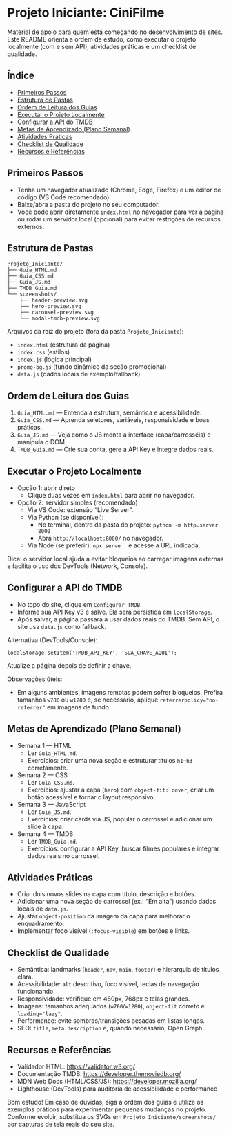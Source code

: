 # Projeto Iniciante: CiniFilme

Material de apoio para quem está começando no desenvolvimento de sites. Este README orienta a ordem de estudo, como executar o projeto localmente (com e sem API), atividades práticas e um checklist de qualidade.

## Índice
- [Primeiros Passos](#primeiros-passos)
- [Estrutura de Pastas](#estrutura-de-pastas)
- [Ordem de Leitura dos Guias](#ordem-de-leitura-dos-guias)
- [Executar o Projeto Localmente](#executar-o-projeto-localmente)
- [Configurar a API do TMDB](#configurar-a-api-do-tmdb)
- [Metas de Aprendizado (Plano Semanal)](#metas-de-aprendizado-plano-semanal)
- [Atividades Práticas](#atividades-práticas)
- [Checklist de Qualidade](#checklist-de-qualidade)
- [Recursos e Referências](#recursos-e-referências)

## Primeiros Passos
- Tenha um navegador atualizado (Chrome, Edge, Firefox) e um editor de código (VS Code recomendado).
- Baixe/abra a pasta do projeto no seu computador.
- Você pode abrir diretamente `index.html` no navegador para ver a página ou rodar um servidor local (opcional) para evitar restrições de recursos externos.

## Estrutura de Pastas
```
Projeto_Iniciante/
├── Guia_HTML.md
├── Guia_CSS.md
├── Guia_JS.md
├── TMDB_Guia.md
└── screenshots/
    ├── header-preview.svg
    ├── hero-preview.svg
    ├── carousel-preview.svg
    └── modal-tmdb-preview.svg
```
Arquivos da raiz do projeto (fora da pasta `Projeto_Iniciante`):
- `index.html` (estrutura da página)
- `index.css` (estilos)
- `index.js` (lógica principal)
- `promo-bg.js` (fundo dinâmico da seção promocional)
- `data.js` (dados locais de exemplo/fallback)

## Ordem de Leitura dos Guias
1. `Guia_HTML.md` — Entenda a estrutura, semântica e acessibilidade.
2. `Guia_CSS.md` — Aprenda seletores, variáveis, responsividade e boas práticas.
3. `Guia_JS.md` — Veja como o JS monta a interface (capa/carrosséis) e manipula o DOM.
4. `TMDB_Guia.md` — Crie sua conta, gere a API Key e integre dados reais.

## Executar o Projeto Localmente
- Opção 1: abrir direto
  - Clique duas vezes em `index.html` para abrir no navegador.
- Opção 2: servidor simples (recomendado)
  - Via VS Code: extensão “Live Server”.
  - Via Python (se disponível):
    - No terminal, dentro da pasta do projeto: `python -m http.server 8000`
    - Abra `http://localhost:8000/` no navegador.
  - Via Node (se preferir): `npx serve .` e acesse a URL indicada.

Dica: o servidor local ajuda a evitar bloqueios ao carregar imagens externas e facilita o uso dos DevTools (Network, Console).

## Configurar a API do TMDB
- No topo do site, clique em `Configurar TMDB`.
- Informe sua API Key v3 e salve. Ela será persistida em `localStorage`.
- Após salvar, a página passará a usar dados reais do TMDB. Sem API, o site usa `data.js` como fallback.

Alternativa (DevTools/Console):
```
localStorage.setItem('TMDB_API_KEY', 'SUA_CHAVE_AQUI');
```
Atualize a página depois de definir a chave.

Observações úteis:
- Em alguns ambientes, imagens remotas podem sofrer bloqueios. Prefira tamanhos `w780` ou `w1280` e, se necessário, aplique `referrerpolicy="no-referrer"` em imagens de fundo.

## Metas de Aprendizado (Plano Semanal)
- Semana 1 — HTML
  - Ler `Guia_HTML.md`.
  - Exercícios: criar uma nova seção e estruturar títulos `h1`–`h3` corretamente.
- Semana 2 — CSS
  - Ler `Guia_CSS.md`.
  - Exercícios: ajustar a capa (`hero`) com `object-fit: cover`, criar um botão acessível e tornar o layout responsivo.
- Semana 3 — JavaScript
  - Ler `Guia_JS.md`.
  - Exercícios: criar cards via JS, popular o carrossel e adicionar um slide à capa.
- Semana 4 — TMDB
  - Ler `TMDB_Guia.md`.
  - Exercícios: configurar a API Key, buscar filmes populares e integrar dados reais no carrossel.

## Atividades Práticas
- Criar dois novos slides na capa com título, descrição e botões.
- Adicionar uma nova seção de carrossel (ex.: “Em alta”) usando dados locais de `data.js`.
- Ajustar `object-position` da imagem da capa para melhorar o enquadramento.
- Implementar foco visível (`:focus-visible`) em botões e links.

## Checklist de Qualidade
- Semântica: landmarks (`header`, `nav`, `main`, `footer`) e hierarquia de títulos clara.
- Acessibilidade: `alt` descritivo, foco visível, teclas de navegação funcionando.
- Responsividade: verifique em 480px, 768px e telas grandes.
- Imagens: tamanhos adequados (`w780`/`w1280`), `object-fit` correto e `loading="lazy"`.
- Performance: evite sombras/transições pesadas em listas longas.
- SEO: `title`, `meta description` e, quando necessário, Open Graph.

## Recursos e Referências
- Validador HTML: https://validator.w3.org/
- Documentação TMDB: https://developer.themoviedb.org/
- MDN Web Docs (HTML/CSS/JS): https://developer.mozilla.org/
- Lighthouse (DevTools) para auditoria de acessibilidade e performance

Bom estudo! Em caso de dúvidas, siga a ordem dos guias e utilize os exemplos práticos para experimentar pequenas mudanças no projeto. Conforme evoluir, substitua os SVGs em `Projeto_Iniciante/screenshots/` por capturas de tela reais do seu site.